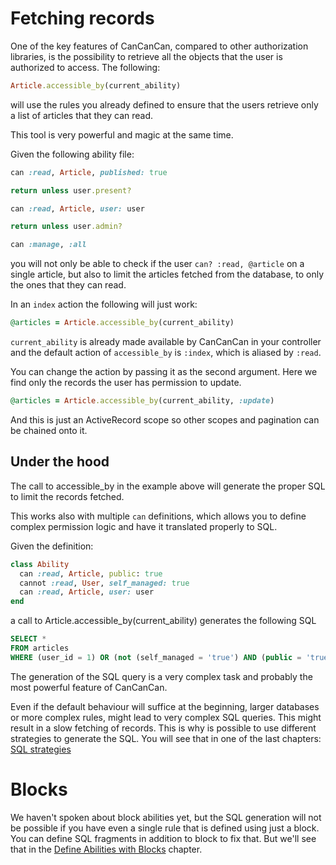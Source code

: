 # Fetching records

One of the key features of CanCanCan, compared to other authorization libraries, is the possibility to retrieve all the objects that the user is authorized to access. The following:

```ruby
Article.accessible_by(current_ability)
```

will use the rules you already defined to ensure that the users retrieve only a list of articles that they can read.

This tool is very powerful and magic at the same time.

Given the following ability file:

```ruby
can :read, Article, published: true

return unless user.present?

can :read, Article, user: user

return unless user.admin?

can :manage, :all
```

you will not only be able to check if the user `can? :read, @article` on a single article, but also to limit the articles fetched from the database, to only the ones that they can read.

In an `index` action the following will just work:

```ruby
@articles = Article.accessible_by(current_ability)
```

`current_ability` is already made available by CanCanCan in your controller and the default action of `accessible_by` is `:index`, which is aliased by `:read`.

You can change the action by passing it as the second argument. Here we find only the records the user has permission to update.

```ruby
@articles = Article.accessible_by(current_ability, :update)
```

And this is just an ActiveRecord scope so other scopes and pagination can be chained onto it.

## Under the hood

The call to accessible_by in the example above will generate the proper SQL to limit the records fetched.


This works also with multiple `can` definitions, which allows you to define complex permission logic and have it translated properly to SQL.

Given the definition:
```ruby
class Ability
  can :read, Article, public: true
  cannot :read, User, self_managed: true
  can :read, Article, user: user
end
```
a call to Article.accessible_by(current_ability) generates the following SQL

```sql
SELECT *
FROM articles
WHERE (user_id = 1) OR (not (self_managed = 'true') AND (public = 'true'))
```

The generation of the SQL query is a very complex task and probably the most powerful feature of CanCanCan.

Even if the default behaviour will suffice at the beginning, larger databases or more complex rules, might lead to very complex SQL queries. This might result in a slow fetching of records. This is why is possible to use different strategies to generate the SQL.
You will see that in one of the last chapters: [SQL strategies](./sql_strategies.ms)

# Blocks

We haven't spoken about block abilities yet, but the SQL generation will not be possible if you have even a single rule that is defined using just a block.
You can define SQL fragments in addition to block to fix that. But we'll see that in the [Define Abilities with Blocks](./define_abilities_with_blocks.md) chapter.
```

